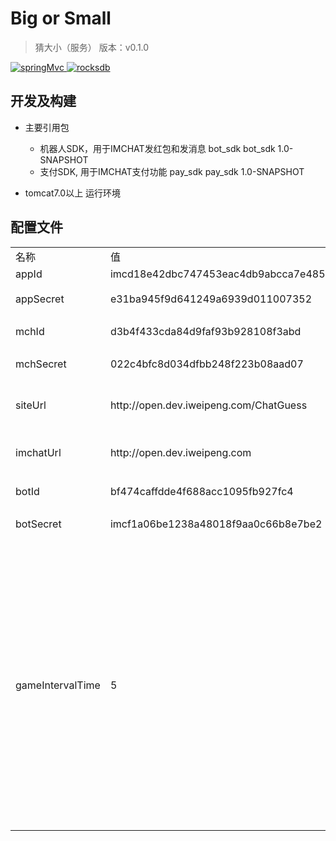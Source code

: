 # Big or Small

> 猜大小（服务）
> 版本：v0.1.0

<p align="left">
  <a href="https://github.com/spring-projects/spring-framework">
    <img src="https://img.shields.io/badge/springMvc-4.3.4.RELEASE-brightgreen.svg" alt="springMvc">
  </a>
  <a href="http://rocksdb.org/">
    <img src="https://img.shields.io/badge/rocksdb-5.17.2-green.svg" alt="rocksdb">
  </a>
 
</p>

## 开发及构建

- 主要引用包
  - 机器人SDK，用于IMCHAT发红包和发消息
       <dependency>
            <groupId>bot_sdk</groupId>
            <artifactId>bot_sdk</artifactId>
            <version>1.0-SNAPSHOT</version>
        </dependency>
  - 支付SDK, 用于IMCHAT支付功能
        <dependency>
            <groupId>pay_sdk</groupId>
            <artifactId>pay_sdk</artifactId>
            <version>1.0-SNAPSHOT</version>
        </dependency>

- tomcat7.0以上 运行环境


## 配置文件
<table>
<tr>
<td>名称</td><td>值</td><td>说明</td>
</tr>
<tr>
<td>appId</td><td>imcd18e42dbc747453eac4db9abcca7e485</td><td>AppID</td>
</tr>
<tr>
<td>appSecret</td><td>e31ba945f9d641249a6939d011007352</td><td>App密钥</td>
</tr>
<tr>
<td>mchId</td><td>d3b4f433cda84d9faf93b928108f3abd</td><td>商户appID</td>
</tr>
<tr>
<td>mchSecret</td><td>022c4bfc8d034dfbb248f223b08aad07</td><td>商户密钥</td>
</tr>
<tr>
<td>siteUrl</td><td>http://open.dev.iweipeng.com/ChatGuess</td><td>站点域名,用于授权</td>
</tr>
<tr>
<td>imchatUrl</td><td>http://open.dev.iweipeng.com</td><td>imchat开放平台域名</td>
</tr>
<tr>
<td>botId</td><td>bf474caffdde4f688acc1095fb927fc4</td><td>机器人botID</td>
</tr>
<tr>
<td>botSecret</td><td>imcf1a06be1238a48018f9aa0c66b8e7be2</td><td>机器人密钥</td>
</tr>
<tr>
<td>gameIntervalTime</td><td>5</td><td>游戏投注时长</td>
<td>gameBlockSize</td><td>3</td><td>游戏结束后的第一个块到中奖块的间隔块数 </td>
<td>roundIntervalTime</td><td>1</td><td>游戏中奖结果公布后到下一轮游戏间隔时间</td>
<td>domain</td><td>https://f.dev.iweipeng.com</td><td>猜一猜前端域名，用于跨域</td>
</tr>

</table>
